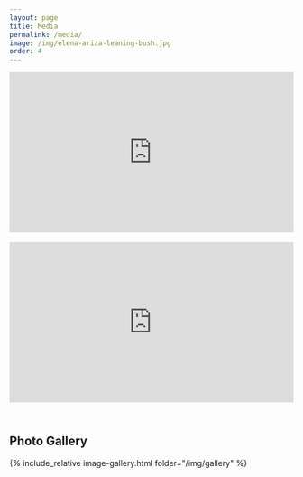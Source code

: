 ```yaml
---
layout: page
title: Media
permalink: /media/
image: /img/elena-ariza-leaning-bush.jpg
order: 4
---
```


<!-- Janacek Pohadka II. -->
<div class="iframe-container" style="width: 100%; padding-top: 56.25%; position: relative;">
<iframe style="position: absolute; inset: 0; height: 100%; width: 100%;" src="https://youtube.com/embed/izmowv_MA_I" frameborder="0" allowfullscreen></iframe>
</div>

<br>

<!-- Haydn D Concerto 1st mvt -->

<div class="iframe-container" style="width: 100%; padding-top: 56.25%; position: relative;">
<iframe style="position: absolute; inset: 0; height: 100%; width: 100%;" src="https://www.youtube.com/embed/MMevKSlX9Zs" frameborder="0" allowfullscreen></iframe>
</div>

<!-- <br> -->

<!-- solo recital Britten Solo Suite -->
<!-- <div class="iframe-container" style="width: 100%; padding-top: 56.25%; position: relative;">
<iframe style="position: absolute; inset: 0; height: 100%; width: 100%;" src="https://www.youtube.com/embed/LgdrE2x-oJE" frameborder="0" allowfullscreen></iframe>
</div> -->

<br>

<h2 style="margin-top: 40px;">Photo Gallery</h2>

{% include_relative image-gallery.html folder="/img/gallery" %}